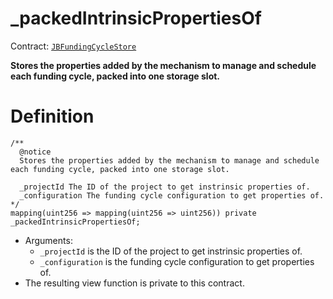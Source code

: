 # _packedIntrinsicPropertiesOf

Contract: [`JBFundingCycleStore`](../)​‌

**Stores the properties added by the mechanism to manage and schedule each funding cycle, packed into one storage slot.**

# Definition

```solidity
/** 
  @notice
  Stores the properties added by the mechanism to manage and schedule each funding cycle, packed into one storage slot.
  
  _projectId The ID of the project to get instrinsic properties of.
  _configuration The funding cycle configuration to get properties of.
*/
mapping(uint256 => mapping(uint256 => uint256)) private _packedIntrinsicPropertiesOf;
```

* Arguments:
  * `_projectId` is the ID of the project to get instrinsic properties of.
  * `_configuration` is the funding cycle configuration to get properties of.
* The resulting view function is private to this contract.
